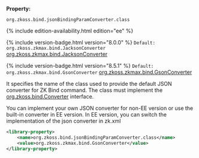 **Property:**

`org.zkoss.bind.jsonBindingParamConverter.class`
<!--REQUIRED ZK EDITION: EE -->
{% include edition-availability.html edition="ee" %}

{% include version-badge.html version="8.0.0" %} `Default: org.zkoss.zkmax.bind.JacksonConverter` [org.zkoss.zkmax.bind.JacksonConverter](https://www.zkoss.org/javadoc/latest/zk/org/zkoss/zkmax/bind/JacksonConverter.html)

{% include version-badge.html version="8.5.1" %} `Default: org.zkoss.zkmax.bind.GsonConverter` [org.zkoss.zkmax.bind.GsonConverter](https://www.zkoss.org/javadoc/latest/zk/org/zkoss/zkmax/bind/GsonConverter.html)

It specifies the name of the class used to provide the default JSON
converter for ZK Bind command. The class must implement the
[org.zkoss.bind.Converter](https://www.zkoss.org/javadoc/latest/zk/org/zkoss/bind/Converter.html) interface.

You can implement your own JSON converter for non-EE version or use the
built-in converter in EE version. In EE version, you can switch the
implementation of the json converter in zk.xml

```xml
<library-property>
    <name>org.zkoss.bind.jsonBindingParamConverter.class</name>
    <value>org.zkoss.zkmax.bind.GsonConverter</value>
</library-property>
```

